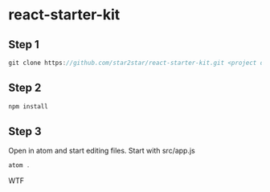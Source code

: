 react-starter-kit
=================

Step 1
------

```javascript
git clone https://github.com/star2star/react-starter-kit.git <project directory>
```

Step 2
------

```javascript
npm install
```

Step 3
------

Open in atom and start editing files. Start with src/app.js

```javascript
atom .
```

WTF
